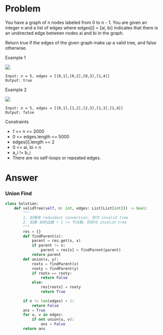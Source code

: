 # Problem
You have a graph of n nodes labeled from 0 to n - 1. You are given an integer n and a list of edges where edges[i] = [ai, bi] indicates that there is an undirected edge between nodes ai and bi in the graph.

Return true if the edges of the given graph make up a valid tree, and false otherwise.

Example 1

![](https://assets.leetcode.com/uploads/2021/03/12/tree1-graph.jpg)
```
Input: n = 5, edges = [[0,1],[0,2],[0,3],[1,4]]
Output: true
```

Example 2

![](https://assets.leetcode.com/uploads/2021/03/12/tree2-graph.jpg)
```
Input: n = 5, edges = [[0,1],[1,2],[2,3],[1,3],[1,4]]
Output: false
```

Constraints
- 1 <= n <= 2000
- 0 <= edges.length <= 5000
- edges[i].length == 2
- 0 <= ai, bi < n
- a_i != b_i
- There are no self-loops or repeated edges.

# Answer
### Union Find
```python
class Solution:
    def validTree(self, n: int, edges: List[List[int]]) -> bool:
        """
        1. 如果有 redundant connection, 则为 invalid tree
        2. 如果 树的边数 + 1 != 节点数，同样为 invalid tree
        """
        res = {}
        def findParent(x):
            parent = res.get(x, x)
            if parent != x:
                parent = res[x] = findParent(parent)
            return parent
        def union(x, y):
            rootx = findParent(x)
            rooty = findParent(y)
            if rootx == rooty:
                return False
            else:
                res[rootx] = rooty
                return True
        
        if n != len(edges) + 1:
            return False
        ans = True
        for u, v in edges:
            if not union(u, v):
                ans = False
        return ans
```